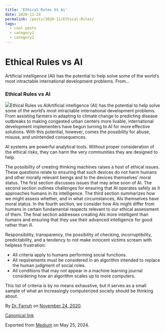 ```yaml
---
title: 'Ethical Rules Vs Ai'
date: 2020-11-24
permalink: /posts/2020-11/Ethical-Rules/
tags:
  - cool posts
  - category1
  - category2
---
```


# Ethical Rules vs AI
Artificial intelligence (AI) has the potential to help solve some of the world’s most intractable international development problems. From…



### Ethical Rules vs AI

![](https://cdn-images-1.medium.com/max/800/1*_avUMW9PbkOMERI1HeZjxg.jpeg)Ethical Rules vs AIArtificial intelligence (AI) has the potential to help solve some of the world’s most intractable international development problems. From assisting farmers in adapting to climate change to predicting disease outbreaks to making congested urban centers more livable, international development implementers have begun turning to AI for more effective solutions. With this potential, however, comes the possibility for abuse, misuse, and unintended consequences.

AI systems are powerful analytical tools. Without proper consideration of the ethical risks, they can harm the very communities they are designed to help.

The possibility of creating thinking machines raises a host of ethical issues. These questions relate to ensuring that such devices do not harm humans and other morally relevant beings and to the devices themselves’ moral status. The first section discusses issues that may arise soon of AI. The second section outlines challenges for ensuring that AI operates safely as it approaches humans in its intelligence. The third section summarizes how we might assess whether, and in what circumstances, AIs themselves have moral status. In the fourth section, we consider how AIs might differ from humans in certain fundamental respects relevant to our ethical assessment of them. The final section addresses creating AIs more intelligent than humans and ensuring that they use their advanced intelligence for good rather than ill.

Responsibility, transparency, the possibility of checking, incorruptibility, predictability, and a tendency to not make innocent victims scream with helpless frustration:

* All criteria apply to humans performing social functions.
* All requirements must be considered in an algorithm intended to replace the human judgment of social roles.
* All conditions that may not appear in a machine learning journal considering how an algorithm scales up to more computers.

This list of criteria is by no means exhaustive, but it serves as a small sample of what an increasingly computerized society should be thinking about.



By [Dr. Farruh](https://medium.com/@k-farruh) on [November 24, 2020](https://medium.com/p/74de23aae3df).

[Canonical link](https://medium.com/@k-farruh/ethical-rules-vs-ai-74de23aae3df)

Exported from [Medium](https://medium.com) on May 25, 2024.

